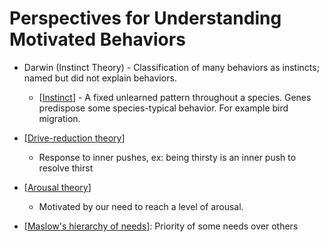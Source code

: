 # Perspectives for Understanding Motivated Behaviors

* Darwin (Instinct Theory) - Classification of many behaviors as instincts; named but did not explain behaviors.
  * [[Instinct]] - A fixed unlearned pattern throughout a species. Genes predispose some species-typical behavior. For example bird migration.

* [[Drive-reduction theory]]
  * Response to inner pushes, ex: being thirsty is an inner push to resolve thirst

* [[Arousal theory]]
  * Motivated by our need to reach a level of arousal. 

* [[Maslow's hierarchy of needs]]: Priority of some needs over others

[//begin]: # "Autogenerated link references for markdown compatibility"
[Instinct]: instinct "Instinct"
[Drive-reduction theory]: drive-reduction-theory "Drive Reduction Theory"
[Arousal theory]: arousal-theory "Arousal Theory"
[Maslow's hierarchy of needs]: maslows-hierarchy-of-needs "Maslow's Hierarchy of Needs"
[//end]: # "Autogenerated link references"